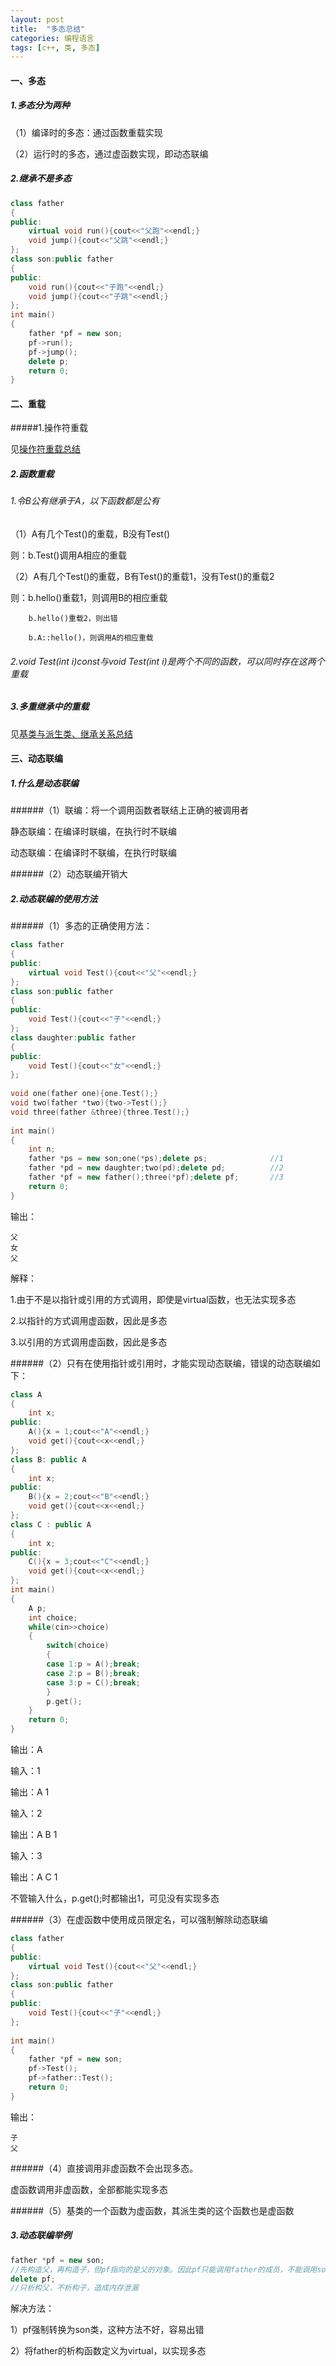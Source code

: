 ```yaml
---
layout: post 
title:  "多态总结"
categories: 编程语言
tags: [c++, 类, 多态]
---
```


#### 一、多态

##### 1.多态分为两种

（1）编译时的多态：通过函数重载实现

（2）运行时的多态，通过虚函数实现，即动态联编

##### 2.继承不是多态

```c++
class father  
{  
public:  
    virtual void run(){cout<<"父跑"<<endl;}  
    void jump(){cout<<"父跳"<<endl;}  
};  
class son:public father  
{  
public:  
    void run(){cout<<"子跑"<<endl;}  
    void jump(){cout<<"子跳"<<endl;}  
};  
int main()  
{  
    father *pf = new son;  
    pf->run();  
    pf->jump();  
    delete p;  
    return 0;  
}  
```

#### 二、重载

#####1.操作符重载

见[操作符重载总结](http://windmissing.github.io/%E7%BC%96%E7%A8%8B%E8%AF%AD%E8%A8%80/2012-01/operator-overloading-in-cpp.html)

##### 2.函数重载

###### 1.令B公有继承于A，以下函数都是公有

（1）A有几个Test()的重载，B没有Test()

则：b.Test()调用A相应的重载

（2）A有几个Test()的重载，B有Test()的重载1，没有Test()的重载2

则：b.hello()重载1，则调用B的相应重载

        b.hello()重载2，则出错

        b.A::hello()，则调用A的相应重载

###### 2.void Test(int i)const与void Test(int i)是两个不同的函数，可以同时存在这两个重载

##### 3.多重继承中的重载

见[基类与派生类、继承关系总结](http://windmissing.github.io/%E7%BC%96%E7%A8%8B%E8%AF%AD%E8%A8%80/2015-12/supperclass-inheritance.html)

#### 三、动态联编

##### 1.什么是动态联编

######（1）联编：将一个调用函数者联结上正确的被调用者

静态联编：在编译时联编，在执行时不联编

动态联编：在编译时不联编，在执行时联编

######（2）动态联编开销大

##### 2.动态联编的使用方法

######（1）多态的正确使用方法：

```c++
class father  
{  
public:  
    virtual void Test(){cout<<"父"<<endl;}  
};  
class son:public father  
{  
public:  
    void Test(){cout<<"子"<<endl;}  
};  
class daughter:public father  
{  
public:  
    void Test(){cout<<"女"<<endl;}  
};  
  
void one(father one){one.Test();}  
void two(father *two){two->Test();}  
void three(father &three){three.Test();}  
  
int main()  
{  
    int n;  
    father *ps = new son;one(*ps);delete ps;              //1  
    father *pd = new daughter;two(pd);delete pd;          //2  
    father *pf = new father();three(*pf);delete pf;       //3  
    return 0;  
}  
```

输出：

```
父
女
父
```

解释：

1.由于不是以指针或引用的方式调用，即使是virtual函数，也无法实现多态

2.以指针的方式调用虚函数，因此是多态

3.以引用的方式调用虚函数，因此是多态

######（2）只有在使用指针或引用时，才能实现动态联编，错误的动态联编如下：

```c++
class A  
{  
    int x;  
public:  
    A(){x = 1;cout<<"A"<<endl;}  
    void get(){cout<<x<<endl;}  
};  
class B: public A  
{  
    int x;  
public:  
    B(){x = 2;cout<<"B"<<endl;}  
    void get(){cout<<x<<endl;}  
};  
class C : public A  
{  
    int x;  
public:  
    C(){x = 3;cout<<"C"<<endl;}  
    void get(){cout<<x<<endl;}  
};  
int main()  
{  
    A p;  
    int choice;  
    while(cin>>choice)  
    {  
        switch(choice)  
        {  
        case 1:p = A();break;  
        case 2:p = B();break;  
        case 3:p = C();break;  
        }  
        p.get();  
    }  
    return 0;  
}  
```


输出：A

输入：1

输出：A 1

输入：2

输出：A B 1

输入：3

输出：A C 1

不管输入什么，p.get();时都输出1，可见没有实现多态

######（3）在虚函数中使用成员限定名，可以强制解除动态联编

```c++
class father  
{  
public:  
    virtual void Test(){cout<<"父"<<endl;}  
};  
class son:public father  
{  
public:  
    void Test(){cout<<"子"<<endl;}  
};  
  
int main()  
{  
    father *pf = new son;  
    pf->Test();  
    pf->father::Test();  
    return 0;  
}  
```

输出：

```
子
父
```

######（4）直接调用非虚函数不会出现多态。

虚函数调用非虚函数，全部都能实现多态

######（5）基类的一个函数为虚函数，其派生类的这个函数也是虚函数

##### 3.动态联编举例

```c++
father *pf = new son;  
//先构造父，再构造子，但pf指向的是父的对象。因此pf只能调用father的成员，不能调用son的成员  
delete pf;  
//只析构父，不析构子，造成内存泄漏  
```

解决方法：

1）pf强制转换为son类，这种方法不好，容易出错

2）将father的析构函数定义为virtual，以实现多态
